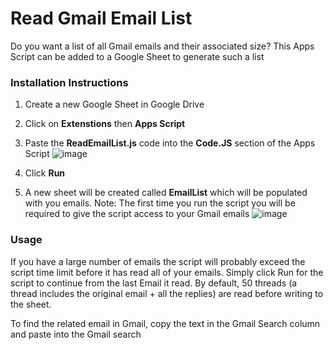# Read Gmail Email List

Do you want a list of all Gmail emails and their associated size? This Apps Script can be added to a Google Sheet to generate such a list


### Installation Instructions
1. Create a new Google Sheet in Google Drive
   
2. Click on **Extenstions** then **Apps Script**

3. Paste the **ReadEmailList.js** code into the **Code.JS** section of the Apps Script
![image](https://github.com/user-attachments/assets/aea89069-8964-472d-a11d-12b690900e58)

4. Click **Run**

5. A new sheet will be created called **EmailList** which will be populated with you emails.
Note: The first time you run the script you will be required to give the script access to your Gmail emails
![image](https://github.com/user-attachments/assets/04fcdade-38b6-4405-9a47-388fcdc84137)


### Usage
If you have a large number of emails the script will probably exceed the script time limit before it has read all of your emails.
Simply click Run for the script to continue from the last Email it read.
By default, 50 threads (a thread includes the original email + all the replies) are read before writing to the sheet.

To find the related email in Gmail, copy the text in the Gmail Search column and paste into the Gmail search

 
